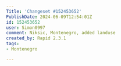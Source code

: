 ```yaml
---
Title: 'Changeset #152453652'
PublishDate: 2024-06-09T12:54:01Z
id: 152453652
user: Simon0997
comment: Niksic, Montenegro, added landuse
created_by: Rapid 2.3.1
tags:
- Montenegro

---
```

